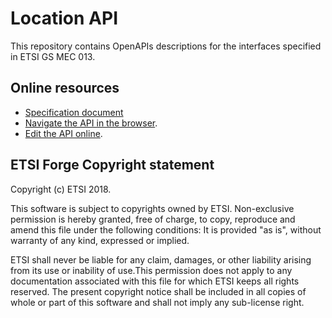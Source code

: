 # Location API

This repository contains OpenAPIs descriptions for the interfaces specified in ETSI GS MEC 013.

## Online resources

* [Specification document](https://www.etsi.org/deliver/etsi_gs/MEC/001_099/013/01.01.01_60/gs_mec013v010101p.pdf)
* [Navigate the API in the browser](https://forge.etsi.org/swagger/ui/?url=https://forge.etsi.org/gitlab/mec/gs013-location-api/raw/master/LocationAPI.yaml).
* [Edit the API online](https://forge.etsi.org/swagger/editor/?url=https://forge.etsi.org/gitlab/mec/gs013-location-api/raw/master/LocationAPI.yaml).

## ETSI Forge Copyright statement

Copyright (c) ETSI 2018.

This software is subject to copyrights owned by ETSI. Non-exclusive permission 
is hereby granted, free of charge, to copy, reproduce and amend this file 
under the following conditions: It is provided "as is", without warranty of any 
kind, expressed or implied. 

ETSI shall never be liable for any claim, damages, or other liability arising 
from its use or inability of use.This permission does not apply to any documentation 
associated with this file for which ETSI keeps all rights reserved. The present 
copyright notice shall be included in all copies of whole or part of this 
software and shall not imply any sub-license right.

